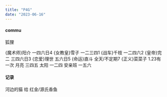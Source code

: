 ```yaml
---
title: "P4G"
date: "2023-06-16"
---
```


#### commu
狐狸

{魔术师}阳介 一四六日4
{女教皇}雪子 一二三四1
{战车}千枝 一二四六2
{皇帝}完二 三四六日3
{恋爱}理世 五六日5
{命运}直斗 全天/不定期7
{正义}菜菜子 1.23有一次
月亮 三四五
太阳 一二四 
安亲班 一五六

#### 记录
河边的猫 给 红金/源氏香鱼